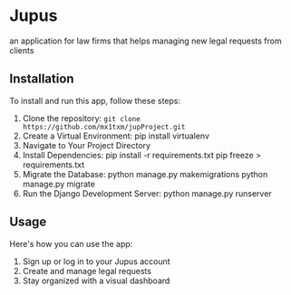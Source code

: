# Jupus

an application for law firms that helps managing new legal requests from clients

## Installation

To install and run this app, follow these steps:

1. Clone the repository: `git clone https://github.com/mx1txm/jupProject.git`
2. Create a Virtual Environment: pip install virtualenv
3. Navigate to Your Project Directory
4. Install Dependencies:
   pip install -r requirements.txt
   pip freeze > requirements.txt
5. Migrate the Database:
   python manage.py makemigrations
   python manage.py migrate  
6. Run the Django Development Server: python manage.py runserver

## Usage

Here's how you can use the app:

1. Sign up or log in to your Jupus account
2. Create and manage legal requests
3. Stay organized with a visual dashboard
